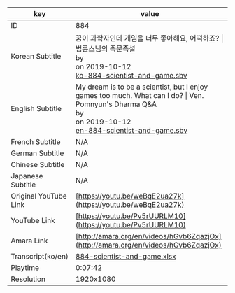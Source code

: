 |  key  |  value  |
|-------|---------|
| ID            | 884 |
| Korean Subtitle | 꿈이 과학자인데 게임을 너무 좋아해요, 어떡하죠? \| 법륜스님의 즉문즉설<br>by <br>on 2019-10-12<br>[ko-884-scientist-and-game.sbv](https://github.com/jungtosociety/dharma-qna/raw/master/sub/884/ko-884-scientist-and-game.sbv)<br>|
| English Subtitle | My dream is to be a scientist, but I enjoy games too much.  What can I do? \| Ven. Pomnyun's Dharma Q&A<br>by <br>on 2019-10-12<br>[en-884-scientist-and-game.sbv](https://github.com/jungtosociety/dharma-qna/raw/master/sub/884/en-884-scientist-and-game.sbv)<br>|
| French Subtitle | N/A |
| German Subtitle | N/A |
| Chinese Subtitle | N/A |
| Japanese Subtitle | N/A |
| Original YouTube Link  | [https://youtu.be/weBqE2ua27k](https://youtu.be/weBqE2ua27k) |
| YouTube Link  | [https://youtu.be/Pv5rUURLM10](https://youtu.be/Pv5rUURLM10) |
| Amara Link    | [http://amara.org/en/videos/hGvb6ZqazjOx](http://amara.org/en/videos/hGvb6ZqazjOx) |
| Transcript(ko/en) | [884-scientist-and-game.xlsx](https://github.com/jungtosociety/dharma-qna/raw/master/sub/884/884-scientist-and-game.xlsx) |
| Playtime | 0:07:42 |
| Resolution | 1920x1080|
